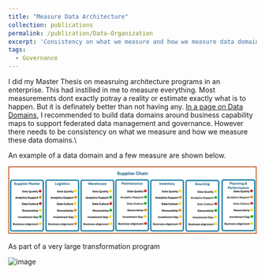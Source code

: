 ```yaml
---
title: "Measure Data Architecture"
collection: publications
permalink: /publication/Data-Organization
excerpt: 'Consistency on what we measure and how we measure data domains.'
tags:
  - Governance
---
```


I did my Master Thesis on measruing architecture programs in an enterprise. This had instilled in me to measure everything. Most measurements dont exactly potray a reality or estimate exactly what is to happen. But it is definately better than not having any. [In a page on Data Domains](https://nuneskris.github.io/publication/Domain-Oriented-Business-Capability-Map), I recommended to build data domains around business capability maps to support federated data management and governance. However there needs to be consistency on what we measure and how we measure these data domains.\

An example of a data domain and a few measure are shown below.

<img width="964" alt="image" src="/images/publications/datadomain.png">

As part of a very large transformation program 

<img width="923" alt="image" src="https://github.com/user-attachments/assets/4ad5c6b2-69c1-4339-81bd-5f44db2a1f52">
